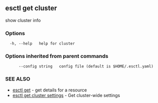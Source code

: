 ## esctl get cluster

show cluster info

### Options

```
  -h, --help   help for cluster
```

### Options inherited from parent commands

```
      --config string   config file (default is $HOME/.esctl.yaml)
```

### SEE ALSO

* [esctl get](esctl_get.md)	 - get details for a resource
* [esctl get cluster settings](esctl_get_cluster_settings.md)	 - Get cluster-wide settings

